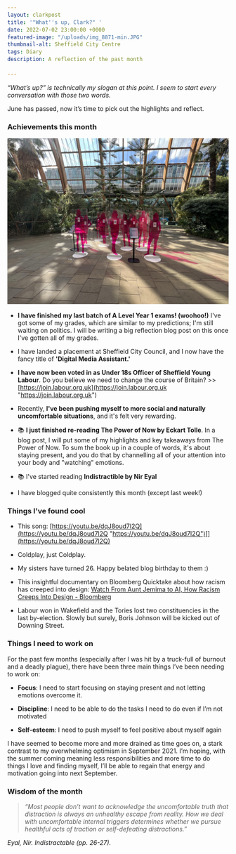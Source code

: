 ```yaml
---
layout: clarkpost
title: '"What''s up, Clark?" '
date: 2022-07-02 23:00:00 +0000
featured-image: "/uploads/img_8871-min.JPG"
thumbnail-alt: Sheffield City Centre
tags: Diary
description: A reflection of the past month

---
```

_“What’s up?” is technically my slogan at this point. I seem to start every conversation with those two words._

June has passed, now it’s time to pick out the highlights and reflect.

### Achievements this month

![Sexual Health artwork at Winter Gardens in Sheffield](/uploads/img_8610-min.JPG)

* **I have finished my last batch of A Level Year 1 exams! (woohoo!)** I've got some of my grades, which are similar to my predictions; I'm still waiting on politics. I will be writing a big reflection blog post on this once I've gotten all of my grades.
* I have landed a placement at Sheffield City Council, and I now have the fancy title of **'Digital Media Assistant.'**

* **I have now been voted in as Under 18s Officer of Sheffield Young Labour**. Do you believe we need to change the course of Britain? >> [https://join.labour.org.uk](https://join.labour.org.uk "https://join.labour.org.uk")

* Recently, **I've been pushing myself to more social and naturally uncomfortable situations**, and it's felt very rewarding.

* 📚 **I just finished re-reading The Power of Now by Eckart Tolle**. In a blog post, I will put some of my highlights and key takeaways from The Power of Now. To sum the book up in a couple of words, it's about staying present, and you do that by channelling all of your attention into your body and "watching" emotions.

* 📚 I've started reading **Indistractible by Nir Eyal**

* I have blogged quite consistently this month (except last week!)

### Things I've found cool

* This song: [https://youtu.be/dqJ8oud7l2Q](https://youtu.be/dqJ8oud7l2Q "https://youtu.be/dqJ8oud7l2Q")[](https://youtu.be/dqJ8oud7l2Q)

* Coldplay, just Coldplay.

* My sisters have turned 26. Happy belated blog birthday to them :)

* This insightful documentary on Bloomberg Quicktake about how racism has creeped into design: [Watch From Aunt Jemima to AI, How Racism Creeps Into Design - Bloomberg](https://www.bloomberg.com/news/videos/2021-09-15/from-aunt-jemima-to-ai-how-racism-creeps-into-design-video)

* Labour won in Wakefield and the Tories lost two constituencies in the last by-election. Slowly but surely, Boris Johnson will be kicked out of Downing Street.

### Things I need to work on

For the past few months (especially after I was hit by a truck-full of burnout and a deadly plague), there have been three main things I’ve been needing to work on:

* **Focus**: I need to start focusing on staying present and not letting emotions overcome it.

* **Discipline**: I need to be able to do the tasks I need to do even if I’m not motivated

* **Self-esteem**: I need to push myself to feel positive about myself again

I have seemed to become more and more drained as time goes on, a stark contrast to my overwhelming optimism in September 2021. I’m hoping, with the summer coming meaning less responsibilities and more time to do things I love and finding myself, I’ll be able to regain that energy and motivation going into next September.

### Wisdom of the month

> _“Most people don’t want to acknowledge the uncomfortable truth that distraction is always an unhealthy escape from reality. How we deal with uncomfortable internal triggers determines whether we pursue healthful acts of traction or self-defeating distractions.”_

_Eyal, Nir. Indistractable (pp. 26-27)._
